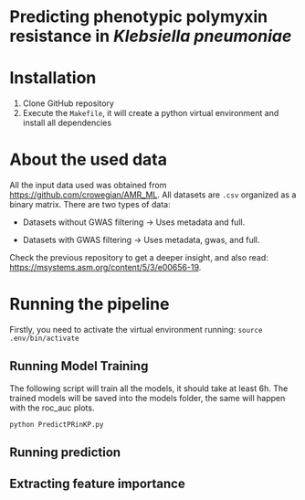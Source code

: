 # Predicting phenotypic polymyxin resistance in *Klebsiella pneumoniae*

# Installation

1. Clone GitHub repository
2. Execute the `Makefile`, it will create a python virtual environment and install all dependencies

# About the used data

All the input data used was obtained from https://github.com/crowegian/AMR_ML. All datasets are `.csv` organized as a binary matrix.
There are two types of data:

- Datasets without GWAS filtering -> Uses metadata and full.

- Datasets with GWAS filtering -> Uses metadata, gwas, and full.

Check the previous repository to get a deeper insight, and also read: https://msystems.asm.org/content/5/3/e00656-19. 

# Running the pipeline

Firstly, you need to activate the virtual environment running:
`source .env/bin/activate`

## Running Model Training
The following script will train all the models, it should take at least 6h. The trained models will be saved into the models folder, the same will happen with the roc_auc plots. 

`python PredictPRinKP.py`

## Running prediction 

## Extracting feature importance
